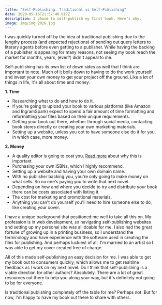 ```yaml
---
title: "Self-Publishing: Traditional vs Self-Publishing"
date: 2020-05-16T21:57:48.017Z
description: I chose to self-publish my first book. Here's why.
image: img/img_2026.jpg
---
```

I was quickly turned off by the idea of traditional publishing due to the lengthy process (and expected rejections) of sending out query letters to literary agents before even getting to a publisher. While having the backing of a publisher is appealing for many reasons, not seeing my book reach the market for months, years, (ever?) didn't appeal to me.

Self-publishing has its own list of down sides as well that I think are important to note. Much of it boils down to having to do the work yourself and invest your own money to get your project off the ground. Like a lot of things in life, it's all about time and money.

**1. Time**

* Researching what to do and how to do it.
* If you're going to upload your book to various platforms (like Amazon and IngramSpark) expect to spend a fair amount of time formatting and reformatting your files based on their unique requirements.
* Getting your book out there, whether through social media, contacting book stores directly or creating your own marketing materials.
* Setting up a website, unless you opt to have someone else do it for you. In which case, more money.

**2. Money**

* A quality editor is going to cost you. [Read more](post/self-publishing-using-an-editor/) about why this is important.
* Purchasing your own ISBNs, which I highly recommend.
* Setting up a website and having your own domain name.
* With no publisher backing you, you're only going to make money on what sells. So no one's paying you to write that next novel.
* Depending on how and where you decide to try and distribute your book there can be costs associated with listing it.
* The cost for marketing and promotional materials.
* Anything you can't do yourself you'll need to hire someone else to do, like creating your cover.

I have a unique background that positioned me well to take all this on. My profession is in web development, so navigating self-publishing websites and setting up my personal site was all doable for me. I also had the great fortune of growing up in a printing business, so I understand the terminology and have experience with the software used in creating the files for publishing. And perhaps luckiest of all, I'm married to an artist so I was able to get my cover created free of charge.

All of this made self-publishing an easy decision for me. I was able to get my book out to consumers quickly, which allows me to get realtime feedback as I work on my next novel. Do I think that self-publishing is a viable direction for other authors? Absolutely. There are a lot of great resources out there to help you along your way, but it's definitely not going to be for everyone.

Is traditional publishing completely off the table for me? Perhaps not. But for now, I'm happy to have my book out there to share with others.